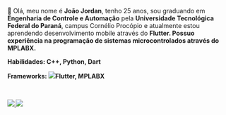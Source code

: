 <p align="left"> 
 🖖 Olá, meu nome é <strong>João Jordan</strong>, tenho 25 anos, sou graduando em <strong>Engenharia de Controle e Automação</strong> pela <strong>Universidade Tecnológica Federal do Paraná</strong>, campus Cornélio Procópio e atualmente estou aprendendo desenvolvimento mobile através do <strong>Flutter<strong>. Possuo experiência na programação de sistemas microcontrolados através do MPLABX.
</p>

<p align="left">
 Habilidades: <strong>C++, Python, Dart</strong>
</p>

<p align="left">
 Frameworks: <img src="{https://img.shields.io/badge/Flutter-02569B?style=for-the-badge&logo=flutter&logoColor=white}" /><strong>Flutter, MPLABX</strong>
</p>

<br>

<p align="left">
  <a href="https://www.instagram.com/_joaojordan/" alt="Instagram">
    <img src="https://img.shields.io/badge/-Instagram-6610F2?style=for-the-badge&logo=Instagram&logoColor=FFFFFF&link=https://www.instagram.com/_joaojordan"/>
  </a>
  
  <a href="https://www.linkedin.com/in/iuricode" alt="Linkedin">
    <img src="https://img.shields.io/badge/-Linkedin-6610F2?style=for-the-badge&logo=Linkedin&logoColor=FFFFFF&link=https://www.linkedin.com/in/joaojordan"/>
  </a>
 
</p>
